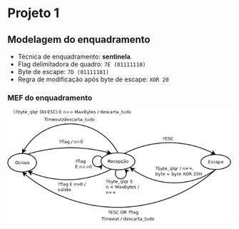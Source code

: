 # Projeto 1 

## Modelagem do enquadramento

- Técnica de enquadramento: **sentinela**.
- Flag delimitadora de quadro: `7E (01111110)`
- Byte de escape: `7D (01111101)`
- Regra de modificação após byte de escape: `XOR 20`

### MEF do enquadramento
![MEF do enquadramento](images/enquadramento.png)